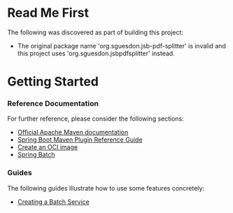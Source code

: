 # Read Me First
The following was discovered as part of building this project:

* The original package name 'org.sguesdon.jsb-pdf-splitter' is invalid and this project uses 'org.sguesdon.jsbpdfsplitter' instead.

# Getting Started

### Reference Documentation
For further reference, please consider the following sections:

* [Official Apache Maven documentation](https://maven.apache.org/guides/index.html)
* [Spring Boot Maven Plugin Reference Guide](https://docs.spring.io/spring-boot/docs/2.5.5/maven-plugin/reference/html/)
* [Create an OCI image](https://docs.spring.io/spring-boot/docs/2.5.5/maven-plugin/reference/html/#build-image)
* [Spring Batch](https://docs.spring.io/spring-boot/docs/2.5.5/reference/htmlsingle/#howto-batch-applications)

### Guides
The following guides illustrate how to use some features concretely:

* [Creating a Batch Service](https://spring.io/guides/gs/batch-processing/)

